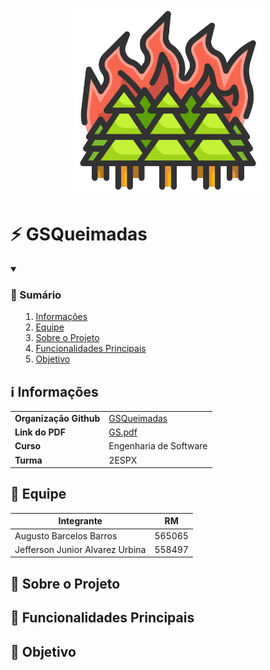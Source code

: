 <p align="center">
    <picture>
        <source media="(prefers-color-scheme: dark)" srcset="../utils/logo/logo.png">
        <img alt="Logo da EcoCharge" src="../utils/logo/logo.png" width="300">
    </picture>
</p>

# ⚡ GSQueimadas

<details open>
    <summary><h3><strong>📑 Sumário</strong></h3>
        <ol>
            <li><a href="#info">Informações</a></li>
            <li><a href="#equipe">Equipe</a></li>
            <li><a href="#sobre-o-projeto">Sobre o Projeto</a></li>
            <li><a href="#funcionalidades-principais">Funcionalidades Principais</a></li>
            <li><a href="#Objetivo">Objetivo</a></li>
        </ol>
    </summary>
</details>

<h2 id="info"> ℹ️ Informações </h2>

<table>
  <tr>
    <td><strong>Organização Github</strong></td>
    <td><a href="https://github.com/GSQueimadas">GSQueimadas</a></td>
  </tr>
  <tr>
    <td><strong>Link do PDF</strong></td>
    <td><a href="../utils/GS.pdf">GS.pdf</a></td>
  </tr>
  <tr>
    <td><strong>Curso</strong></td>
    <td>Engenharia de Software</td>
  </tr>
  <tr>
    <td><strong>Turma</strong></td>
    <td>2ESPX</td>
  </tr>
</table>

<h2 id="equipe"> 👥 Equipe </h2>

| Integrante                      | RM     |
| ------------------------------- | ------ |
| Augusto Barcelos Barros         | 565065 |
| Jefferson Junior Alvarez Urbina | 558497 |

<h2 id="sobre-o-projeto"> 📱 Sobre o Projeto </h2>

<h2 id="funcionalidades-principais"> 🌟 Funcionalidades Principais </h2>

<h2 id="Objetivo"> 🎯 Objetivo </h2>
